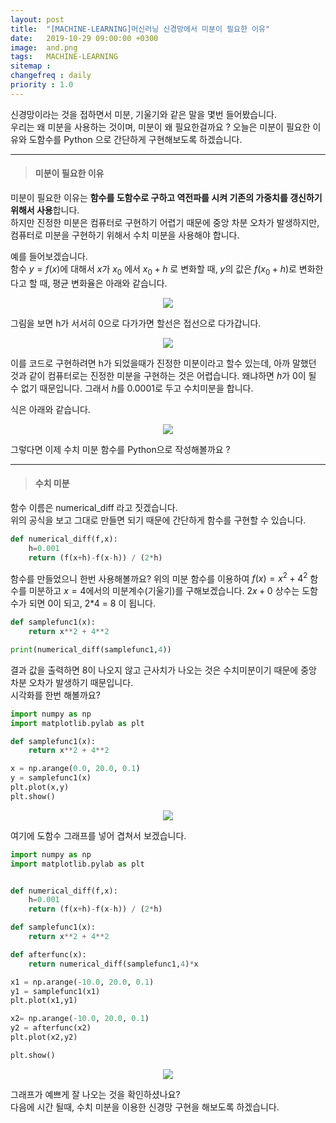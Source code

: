 ```yaml
---
layout: post
title:  "[MACHINE-LEARNING]머신러닝 신경망에서 미분이 필요한 이유"
date:   2019-10-29 09:00:00 +0300
image:  and.png
tags:   MACHINE-LEARNING
sitemap :
changefreq : daily
priority : 1.0
---
```





신경망이라는 것을 접하면서 미분, 기울기와 같은 말을 몇번 들어봤습니다.  
우리는 왜 미분을 사용하는 것이며, 미분이 왜 필요한걸까요 ? 오늘은 미분이 필요한 이유와 도함수를 Python 으로 간단하게
구현해보도록 하겠습니다.    


-------


> #### 미분이 필요한 이유  

미분이 필요한 이유는 **함수를 도함수로 구하고 역전파를 시켜 기존의 가중치를 갱신하기 위해서 사용**합니다.  
하지만 진정한 미분은 컴퓨터로 구현하기 어렵기 때문에 중앙 차분 오차가 발생하지만, 컴퓨터로 미분을 구현하기 위해서 수치 미분을 사용해야 합니다.  

예를 들어보겠습니다.  
함수 $y=f(x)$에 대해서 $x$가 $x_{0}$ 에서 $x_{0}+h$ 로 변화할 때, $y$의 값은 $f(x_{0}+h)$로 변화한다고 할 때, 
평균 변화율은 아래와 같습니다.  

<center><img src="{{ site.baseurl }}/images/ml4.png" ></center>  


그림을 보면 h가 서서히 0으로 다가가면 할선은 접선으로 다가갑니다. 



<center><img src="{{ site.baseurl }}/images/ml3.png" ></center>  



이를 코드로 구현하려면 h가 되었을때가 진정한 미분이라고 할수 있는데, 아까 말했던 것과 같이 컴퓨터로는 진정한 미분을 구현하는 것은 어렵습니다. 왜냐하면 $h$가 0이 될 수 없기 때문입니다. 그래서 $h$를 0.0001로 두고 수치미분을 합니다.  

식은 아래와 같습니다.  

<center><img src="{{ site.baseurl }}/images/ml5.png" ></center>  




그렇다면 이제 수치 미분 함수를 Python으로 작성해볼까요 ?


-------


> #### 수치 미분

함수 이름은 numerical_diff 라고 짓겠습니다.  
위의 공식을 보고 그대로 만들면 되기 때문에 간단하게 함수를 구현할 수 있습니다.  

```python 
def numerical_diff(f,x):
    h=0.001
    return (f(x+h)-f(x-h)) / (2*h)
```

함수를 만들었으니 한번 사용해볼까요?
위의 미분 함수를 이용하여 $f(x)=x^2 + 4^2$ 함수를 미분하고 $x=4$에서의 미분계수(기울기)를 구해보겠습니다.
$2x + 0$ 상수는 도함수가 되면 0이 되고, 2*4 = 8 이 됩니다. 

```python
def samplefunc1(x):
    return x**2 + 4**2

print(numerical_diff(samplefunc1,4))
```

결과 값을 출력하면 8이 나오지 않고 근사치가 나오는 것은 수치미분이기 때문에 중앙 차분 오차가 발생하기 때문입니다.  
시각화를 한번 해볼까요?  

```python
import numpy as np
import matplotlib.pylab as plt

def samplefunc1(x):
    return x**2 + 4**2

x = np.arange(0.0, 20.0, 0.1) 
y = samplefunc1(x)
plt.plot(x,y)
plt.show()
```

<center><img src="{{ site.baseurl }}/images/ml6.png" ></center>  

여기에 도함수 그래프를 넣어 겹쳐서 보겠습니다.  

```python
import numpy as np
import matplotlib.pylab as plt


def numerical_diff(f,x):
    h=0.001
    return (f(x+h)-f(x-h)) / (2*h)

def samplefunc1(x):
    return x**2 + 4**2

def afterfunc(x):
    return numerical_diff(samplefunc1,4)*x

x1 = np.arange(-10.0, 20.0, 0.1) 
y1 = samplefunc1(x1)
plt.plot(x1,y1)

x2= np.arange(-10.0, 20.0, 0.1) 
y2 = afterfunc(x2)
plt.plot(x2,y2)

plt.show()
```


<center><img src="{{ site.baseurl }}/images/ml7.png" ></center>  




그래프가 예쁘게 잘 나오는 것을 확인하셨나요?  
다음에 시간 될때, 수치 미분을 이용한 신경망 구현을 해보도록 하겠습니다.  








